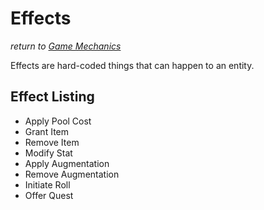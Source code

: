 # Effects
*return to [Game Mechanics](README.md)*

Effects are hard-coded things that can happen to an entity. 

## Effect Listing

- Apply Pool Cost 
- Grant Item
- Remove Item
- Modify Stat
- Apply Augmentation
- Remove Augmentation
- Initiate Roll
- Offer Quest